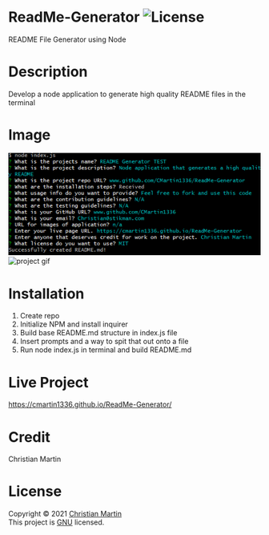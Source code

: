 # ReadMe-Generator ![License](https://img.shields.io/badge/license-GNU-blue)
README File Generator using Node

# Description
Develop a node application to generate high quality README files in the terminal

# Image
![project image](./assets/images/terminal.png)  
![project gif](./assets/images/readMeGif.gif)

# Installation
1. Create repo
2. Initialize NPM and install inquirer
3. Build base README.md structure in index.js file
4. Insert prompts and a way to spit that out onto a file
5. Run node index.js in terminal and build README.md

# Live Project
https://cmartin1336.github.io/ReadMe-Generator/

# Credit
Christian Martin

# License
Copyright © 2021 [Christian Martin](www.github.com/CMartin1336)  
This project is [GNU](https://github.com/CMartin1336/ReadMe-Generator/blob/main/LICENSE) licensed.